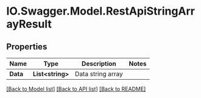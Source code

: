 # IO.Swagger.Model.RestApiStringArrayResult
## Properties

Name | Type | Description | Notes
------------ | ------------- | ------------- | -------------
**Data** | **List&lt;string&gt;** | Data string array | 

[[Back to Model list]](../README.md#documentation-for-models) [[Back to API list]](../README.md#documentation-for-api-endpoints) [[Back to README]](../README.md)

